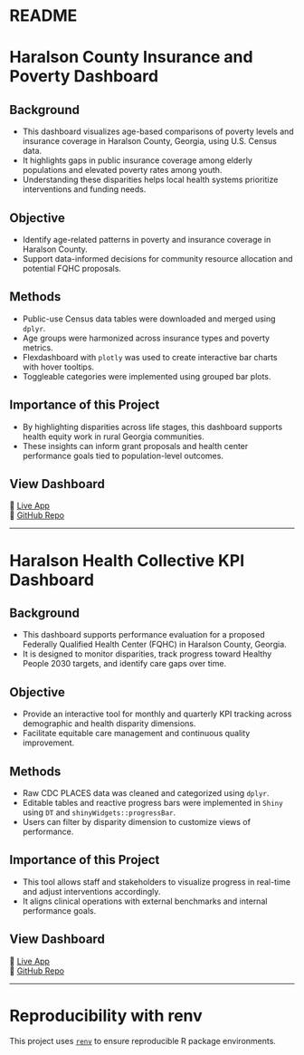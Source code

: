 README
================

# Haralson County Insurance and Poverty Dashboard

## Background

- This dashboard visualizes age-based comparisons of poverty levels and
  insurance coverage in Haralson County, Georgia, using U.S. Census
  data.
- It highlights gaps in public insurance coverage among elderly
  populations and elevated poverty rates among youth.
- Understanding these disparities helps local health systems prioritize
  interventions and funding needs.

## Objective

- Identify age-related patterns in poverty and insurance coverage in
  Haralson County.
- Support data-informed decisions for community resource allocation and
  potential FQHC proposals.

## Methods

- Public-use Census data tables were downloaded and merged using
  `dplyr`.
- Age groups were harmonized across insurance types and poverty metrics.
- Flexdashboard with `plotly` was used to create interactive bar charts
  with hover tooltips.
- Toggleable categories were implemented using grouped bar plots.

## Importance of this Project

- By highlighting disparities across life stages, this dashboard
  supports health equity work in rural Georgia communities.
- These insights can inform grant proposals and health center
  performance goals tied to population-level outcomes.

## View Dashboard

🔗 [Live
App](https://daniellmcmillion.shinyapps.io/insurance_status_and_poverty/)  
🔗 [GitHub
Repo](https://github.com/DanielleMcMillion/Data555_Final_Project)

------------------------------------------------------------------------

# Haralson Health Collective KPI Dashboard

## Background

- This dashboard supports performance evaluation for a proposed
  Federally Qualified Health Center (FQHC) in Haralson County, Georgia.
- It is designed to monitor disparities, track progress toward Healthy
  People 2030 targets, and identify care gaps over time.

## Objective

- Provide an interactive tool for monthly and quarterly KPI tracking
  across demographic and health disparity dimensions.
- Facilitate equitable care management and continuous quality
  improvement.

## Methods

- Raw CDC PLACES data was cleaned and categorized using `dplyr`.
- Editable tables and reactive progress bars were implemented in `Shiny`
  using `DT` and `shinyWidgets::progressBar`.
- Users can filter by disparity dimension to customize views of
  performance.

## Importance of this Project

- This tool allows staff and stakeholders to visualize progress in
  real-time and adjust interventions accordingly.
- It aligns clinical operations with external benchmarks and internal
  performance goals.

## View Dashboard

🔗 [Live
App](https://daniellmcmillion.shinyapps.io/evaluative_measures_dashboard/)  
🔗 [GitHub
Repo](https://github.com/DanielleMcMillion/Data555_Final_Project)

------------------------------------------------------------------------

# Reproducibility with renv

This project uses [`renv`](https://rstudio.github.io/renv/) to ensure
reproducible R package environments.
